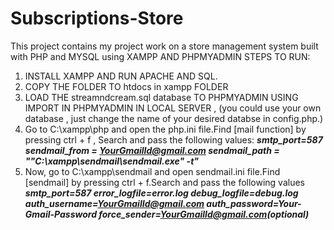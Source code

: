 # Subscriptions-Store
This project contains my project work on a store management system built with PHP and MYSQL using XAMPP AND PHPMYADMIN 
STEPS TO RUN:
1. INSTALL XAMPP AND RUN APACHE AND SQL.
2. COPY THE FOLDER TO htdocs in xampp FOLDER
3. LOAD THE streamndcream.sql database TO PHPMYADMIN USING IMPORT IN PHPMYADMIN IN LOCAL SERVER , (you could use your own database , just change the name of your desired databse in config.php.)
4. Go to C:\xampp\php and open the php.ini file.Find [mail function] by pressing ctrl + f , Search and pass the following values: 
***smtp_port=587
sendmail_from = YourGmailId@gmail.com
sendmail_path = "\"C:\xampp\sendmail\sendmail.exe\" -t"***
5. Now, go to C:\xampp\sendmail and open sendmail.ini file.Find [sendmail] by pressing ctrl + f.Search and pass the following values
***smtp_port=587
error_logfile=error.log
debug_logfile=debug.log
auth_username=YourGmailId@gmail.com
auth_password=Your-Gmail-Password
force_sender=YourGmailId@gmail.com(optional)***
